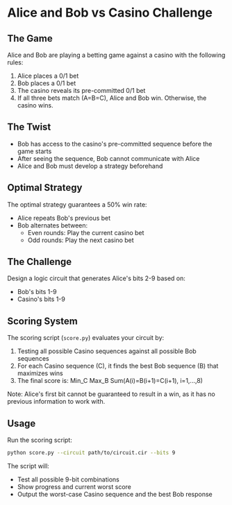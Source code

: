 # Alice and Bob vs Casino Challenge

## The Game
Alice and Bob are playing a betting game against a casino with the following rules:
1. Alice places a 0/1 bet
2. Bob places a 0/1 bet
3. The casino reveals its pre-committed 0/1 bet
4. If all three bets match (A=B=C), Alice and Bob win. Otherwise, the casino wins.

## The Twist
- Bob has access to the casino's pre-committed sequence before the game starts
- After seeing the sequence, Bob cannot communicate with Alice
- Alice and Bob must develop a strategy beforehand

## Optimal Strategy
The optimal strategy guarantees a 50% win rate:
- Alice repeats Bob's previous bet
- Bob alternates between:
  - Even rounds: Play the current casino bet
  - Odd rounds: Play the next casino bet

## The Challenge
Design a logic circuit that generates Alice's bits 2-9 based on:
- Bob's bits 1-9
- Casino's bits 1-9

## Scoring System
The scoring script (`score.py`) evaluates your circuit by:
1. Testing all possible Casino sequences against all possible Bob sequences
2. For each Casino sequence (C), it finds the best Bob sequence (B) that maximizes wins
3. The final score is: Min_C Max_B Sum(A(i)=B(i+1)=C(i+1), i=1,...,8)

Note: Alice's first bit cannot be guaranteed to result in a win, as it has no previous information to work with.

## Usage
Run the scoring script:
```bash
python score.py --circuit path/to/circuit.cir --bits 9
```

The script will:
- Test all possible 9-bit combinations
- Show progress and current worst score
- Output the worst-case Casino sequence and the best Bob response
